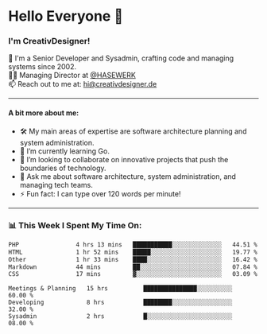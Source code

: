 # Hello Everyone 👋

### I'm CreativDesigner!

🔭 I'm a Senior Developer and Sysadmin, crafting code and managing systems since 2002.  
👨‍💼 Managing Director at [@HASEWERK](https://github.com/HASEWERK)  
📫 Reach out to me at: [hi@creativdesigner.de](mailto:hi@creativdesigner.de)  

---

#### A bit more about me:

- 🛠 My main areas of expertise are software architecture planning and system administration.
- 🌱 I’m currently learning Go.
- 👯 I’m looking to collaborate on innovative projects that push the boundaries of technology.
- 💬 Ask me about software architecture, system administration, and managing tech teams.
- ⚡ Fun fact: I can type over 120 words per minute!  

---

### 📊 **This Week I Spent My Time On:**

<!--START_SECTION:waka-->

```txt
PHP                4 hrs 13 mins   ███████████░░░░░░░░░░░░░░   44.51 %
HTML               1 hr 52 mins    █████░░░░░░░░░░░░░░░░░░░░   19.77 %
Other              1 hr 33 mins    ████░░░░░░░░░░░░░░░░░░░░░   16.42 %
Markdown           44 mins         ██░░░░░░░░░░░░░░░░░░░░░░░   07.84 %
CSS                17 mins         ▓░░░░░░░░░░░░░░░░░░░░░░░░   03.09 %
```

<!--END_SECTION:waka-->

```text
Meetings & Planning   15 hrs          ███████████████░░░░░░░░░░   60.00 % 
Developing            8 hrs           ████████░░░░░░░░░░░░░░░░░   32.00 % 
Sysadmin              2 hrs           █░░░░░░░░░░░░░░░░░░░░░░░░   08.00 %

